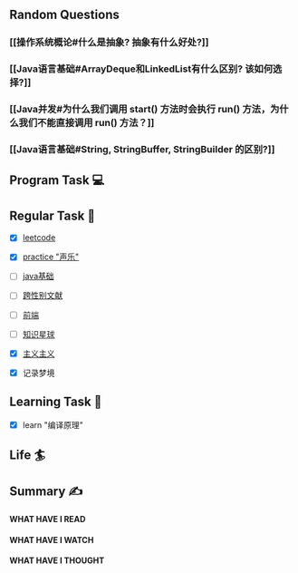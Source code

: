 ## Random Questions
### [[操作系统概论#什么是抽象? 抽象有什么好处?]]

### [[Java语言基础#ArrayDeque和LinkedList有什么区别? 该如何选择?]]

### [[Java并发#为什么我们调用 start() 方法时会执行 run() 方法，为什么我们不能直接调用 run() 方法？]]

### [[Java语言基础#String, StringBuffer, StringBuilder 的区别?]]



## Program Task  💻

## Regular Task  🤡
- [x] [leetcode](https://leetcode.cn/study-plan/algorithms/?progress=tyz0ksg)
- [x] [practice "声乐"](https://docs.google.com/spreadsheets/d/1F0zsAOoyfBXu63_U2zy0et0Ku1OxZ0DCDKUsEI5Ebjs/edit#gid=1676784532)
- [ ] [java基础](https://javaguide.cn/java/basis/java-basic-questions-01.html#%E5%9F%BA%E7%A1%80%E6%A6%82%E5%BF%B5)
- [ ] [跨性别文献](https://transreads.org/tag/article/)
- [ ] [前端](https://web.qianguyihao.com)
- [ ] [知识星球](http://svip.iocoder.cn/index/index.html)
- [x] [主义主义](https://space.bilibili.com/23191782/channel/seriesdetail?sid=1424248)
- [x] 记录梦境


## Learning Task 🎯
- [x] learn "编译原理"

## Life 🏄

## Summary ✍
####  WHAT HAVE I READ

#### WHAT HAVE I WATCH

#### WHAT HAVE I THOUGHT
